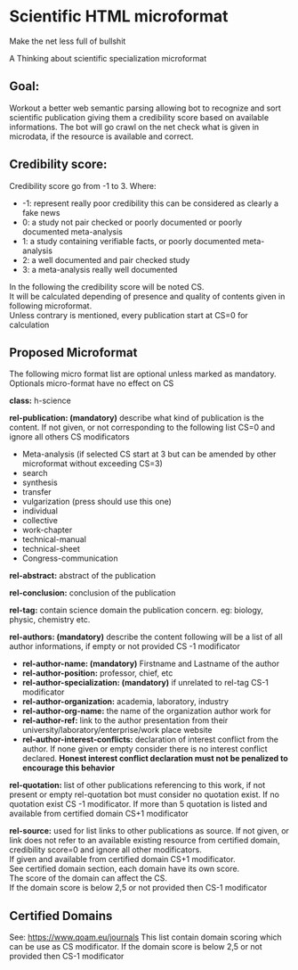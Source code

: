 # Scientific HTML microformat
Make the net less full of bullshit

A Thinking about scientific specialization microformat 

## Goal:
Workout a better web semantic parsing allowing bot to recognize and sort scientific publication giving them a credibility score based on available informations. The bot will go crawl on the net check what is given in microdata, if the resource is available and correct.

## Credibility score:
Credibility score go from -1 to 3. 
Where: 
- -1: represent really poor credibility this can be considered as clearly a fake news
- 0: a study not pair checked or poorly documented or poorly documented meta-analysis
- 1: a study containing verifiable facts, or poorly documented meta-analysis
- 2: a well documented and pair checked study
- 3: a meta-analysis really well documented  

In the following the credibility score will be noted CS.  
It will be calculated depending of presence and quality of contents given in following microformat.  
Unless contrary is mentioned, every publication start at CS=0 for calculation

## Proposed Microformat
The following micro format list are optional unless marked as mandatory.
Optionals micro-format have no effect on CS

**class:** h-science

**rel-publication: (mandatory)** describe what kind of publication is the content. 
If not given, or not corresponding to the following list CS=0 and ignore all others CS modificators
- Meta-analysis (if selected CS start at 3 but can be amended by other microformat without exceeding CS=3)
- search
- synthesis
- transfer
- vulgarization (press should use this one)
- individual
- collective
- work-chapter
- technical-manual
- technical-sheet
- Congress-communication

**rel-abstract:** abstract of the publication

**rel-conclusion:** conclusion of the publication

**rel-tag:** contain science domain the publication concern. eg: biology, physic, chemistry etc. 

**rel-authors: (mandatory)** describe the content following will be a list of all author informations, if empty or not provided CS -1 modificator
- **rel-author-name: (mandatory)** Firstname and Lastname of the author
- **rel-author-position:** professor, chief, etc
- **rel-author-specialization: (mandatory)** if unrelated to rel-tag CS-1 modificator
- **rel-author-organization:** academia, laboratory, industry
- **rel-author-org-name:** the name of the organization author work for
- **rel-author-ref:** link to the author presentation from their university/laboratory/enterprise/work place website
- **rel-author-interest-conflicts:** declaration of interest conflict from the author. If none given or empty consider there is no interest conflict declared. **Honest interest conflict declaration must not be penalized to encourage this behavior**

**rel-quotation:** list of other publications referencing to this work, if not present or empty rel-quotation bot must consider no quotation exist. 
If no quotation exist CS -1 modificator. 
If more than 5 quotation is listed and available from certified domain CS+1 modificator

**rel-source:** used for list links to other publications as source. 
If not given, or link does not refer to an available existing resource from certified domain, credibility score=0 and ignore all other modificators.  
If given and available from certified domain CS+1 modificator.  
See certified domain section, each domain have its own score.  
The score of the domain can affect the CS.  
If the domain score is below 2,5 or not provided then CS-1 modificator

## Certified Domains
See: https://www.qoam.eu/journals
This list contain domain scoring which can be use as CS modificator. 
If the domain score is below 2,5 or not provided then CS-1 modificator
